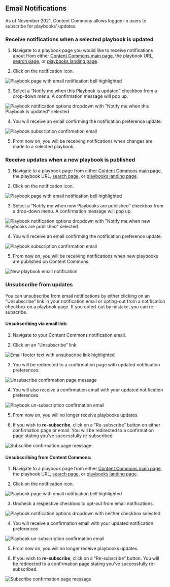 ## Email Notifications

As of November 2021, Content Commons allows logged-in users to subscribe for playbooks’ updates.

### Receive notifications when a selected playbook is updated

1. Navigate to a playbook page you would like to receive notifications about from either [Content Commons main page](https://commons.america.gov/), the playbook URL, [search page](https://commons.america.gov/results?language=en-us&sortBy=published&date=recent&postTypes=playbook), or [playbooks landing page](https://commons.america.gov/playbooks).

2. Click on the notification icon.

![Playbook page with email notification bell highlighted](https://iip-static-assets.s3.amazonaws.com/Images/email_notification_bell.png)

3. Select a “Notify me when this Playbook is updated” checkbox from a drop-down menu. A confirmation message will pop up.

![Playbook notification options dropdown with "Notify me when this Playbook is updated" selected](https://iip-static-assets.s3.amazonaws.com/Images/email_notify_me_update.png)

4. You will receive an email confirming the notification preference update.

![Playbook subscription confirmation email](https://iip-static-assets.s3.amazonaws.com/Images/email_confirmation_email_update.png)

5. From now on, you will be receiving notifications when changes are made to a selected playbook.

### Receive updates when a new playbook is published

1. Navigate to a playbook page from either [Content Commons main page](https://commons.america.gov/), the playbook URL, [search page](https://commons.america.gov/results?language=en-us&sortBy=published&date=recent&postTypes=playbook), or [playbooks landing page](https://commons.america.gov/playbooks).

2. Click on the notification icon.

![Playbook page with email notification bell highlighted](https://iip-static-assets.s3.amazonaws.com/Images/email_notification_bell.png)

3. Select a “Notify me when new Playbooks are published” checkbox from a drop-down menu. A confirmation message will pop up.

![Playbook notification options dropdown with "Notify me when new Playbooks are published" selected](https://iip-static-assets.s3.amazonaws.com/Images/email_notify_me_new.png)

4. You will receive an email confirming the notification preference update.

![Playbook subscription confirmation email](https://iip-static-assets.s3.amazonaws.com/Images/email_confirmation_email_new.png)

5. From now on, you will be receiving notifications when new playbooks are published on Content Commons.

![New playbook email notification](https://iip-static-assets.s3.amazonaws.com/Images/email_notification_new.png)

### Unsubscribe from updates

You can unsubscribe from email notifications by either clicking on an “Unsubscribe” link in your notification email or opting-out from a notification checkbox on a playbook page. If you opted-out by mistake, you can re-subscribe.

#### Unsubscribing via email link:

1. Navigate to your Content Commons notification email.

2. Click on an “Unsubscribe” link.

![Email footer text with unsubscribe link highlighted](https://iip-static-assets.s3.amazonaws.com/Images/email_unsubscribe_link.png)

3. You will be redirected to a confirmation page with updated notification preferences.

![Unsubscribe confirmation page message](https://iip-static-assets.s3.amazonaws.com/Images/email_successful_unsubscribe.png)

4. You will also receive a confirmation email with your updated notification preferences.

![Playbook un-subscription confirmation email](https://iip-static-assets.s3.amazonaws.com/Images/email_confirmation_email_unsubscribe.png)

5. From now on, you will no longer receive playbooks updates.

6. If you wish to **re-subscribe**, click on a “Re-subscribe” button on either confirmation page or email. You will be redirected to a confirmation page stating you’ve successfully re-subscribed

![Subscribe confirmation page message](https://iip-static-assets.s3.amazonaws.com/Images/email_youre_subscribed.png)

#### Unsubscribing from Content Commons:

1. Navigate to a playbook page from either [Content Commons main page](https://commons.america.gov/), the playbook URL, [search page](https://commons.america.gov/results?language=en-us&sortBy=published&date=recent&postTypes=playbook), or [playbooks landing page](https://commons.america.gov/playbooks).

2. Click on the notification icon.

![Playbook page with email notification bell highlighted](https://iip-static-assets.s3.amazonaws.com/Images/email_notification_bell.png)

3. Uncheck a respective checkbox to opt-out from email notifications.

![Playbook notification options dropdown with neither checkbox selected](https://iip-static-assets.s3.amazonaws.com/Images/email_notify_checkboxes.png)

4. You will receive a confirmation email with your updated notification preferences

![Playbook un-subscription confirmation email](https://iip-static-assets.s3.amazonaws.com/Images/email_confirmation_email_unsubscribe.png)

5. From now on, you will no longer receive playbooks updates.

6. If you wish to **re-subscribe**, click on a “Re-subscribe” button. You will be redirected to a confirmation page stating you’ve successfully re-subscribed.

![Subscribe confirmation page message](https://iip-static-assets.s3.amazonaws.com/Images/email_youre_subscribed.png)
